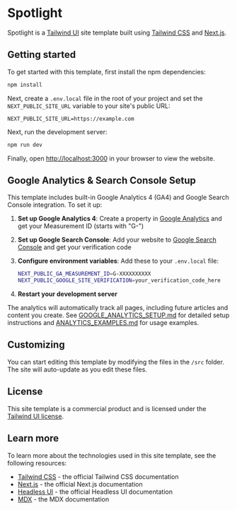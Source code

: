 # Spotlight

Spotlight is a [Tailwind UI](https://tailwindui.com) site template built using [Tailwind CSS](https://tailwindcss.com) and [Next.js](https://nextjs.org).

## Getting started

To get started with this template, first install the npm dependencies:

```bash
npm install
```

Next, create a `.env.local` file in the root of your project and set the `NEXT_PUBLIC_SITE_URL` variable to your site's public URL:

```
NEXT_PUBLIC_SITE_URL=https://example.com
```

Next, run the development server:

```bash
npm run dev
```

Finally, open [http://localhost:3000](http://localhost:3000) in your browser to view the website.

## Google Analytics & Search Console Setup

This template includes built-in Google Analytics 4 (GA4) and Google Search Console integration. To set it up:

1. **Set up Google Analytics 4**: Create a property in [Google Analytics](https://analytics.google.com/) and get your Measurement ID (starts with "G-")

2. **Set up Google Search Console**: Add your website to [Google Search Console](https://search.google.com/search-console) and get your verification code

3. **Configure environment variables**: Add these to your `.env.local` file:
   ```bash
   NEXT_PUBLIC_GA_MEASUREMENT_ID=G-XXXXXXXXXX
   NEXT_PUBLIC_GOOGLE_SITE_VERIFICATION=your_verification_code_here
   ```

4. **Restart your development server**

The analytics will automatically track all pages, including future articles and content you create. See [GOOGLE_ANALYTICS_SETUP.md](./GOOGLE_ANALYTICS_SETUP.md) for detailed setup instructions and [ANALYTICS_EXAMPLES.md](./ANALYTICS_EXAMPLES.md) for usage examples.

## Customizing

You can start editing this template by modifying the files in the `/src` folder. The site will auto-update as you edit these files.

## License

This site template is a commercial product and is licensed under the [Tailwind UI license](https://tailwindui.com/license).

## Learn more

To learn more about the technologies used in this site template, see the following resources:

- [Tailwind CSS](https://tailwindcss.com/docs) - the official Tailwind CSS documentation
- [Next.js](https://nextjs.org/docs) - the official Next.js documentation
- [Headless UI](https://headlessui.dev) - the official Headless UI documentation
- [MDX](https://mdxjs.com) - the MDX documentation
